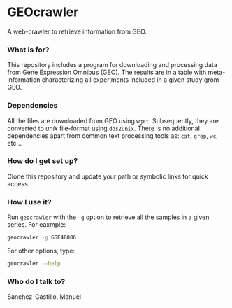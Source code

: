GEOcrawler
==========

A web-crawler to retrieve information from GEO.

### What is for?

This repository includes a program for downloading and processing data from Gene Expression Omnibus (GEO). The results are in a table with meta-information characterizing all experiments included in a given study grom GEO.

### Dependencies

All the files are downloaded from GEO using `wget`. Subsequently, they are converted to *unix* file-format using `dos2unix`. There is no additional dependencies apart from common text processing tools as: `cat`, `grep`, `wc`, etc...

### How do I get set up?

Clone this repository and update your path or symbolic links for quick access.

### How I use it?

Run `geocrawler` with the `-g` option to retrieve all the samples in a given series. For eaxmple:

```bash
geocrawler -g GSE48086
```

For other options, type:

```bash
geocrawler --help
```


### Who do I talk to?

Sanchez-Castillo, Manuel
